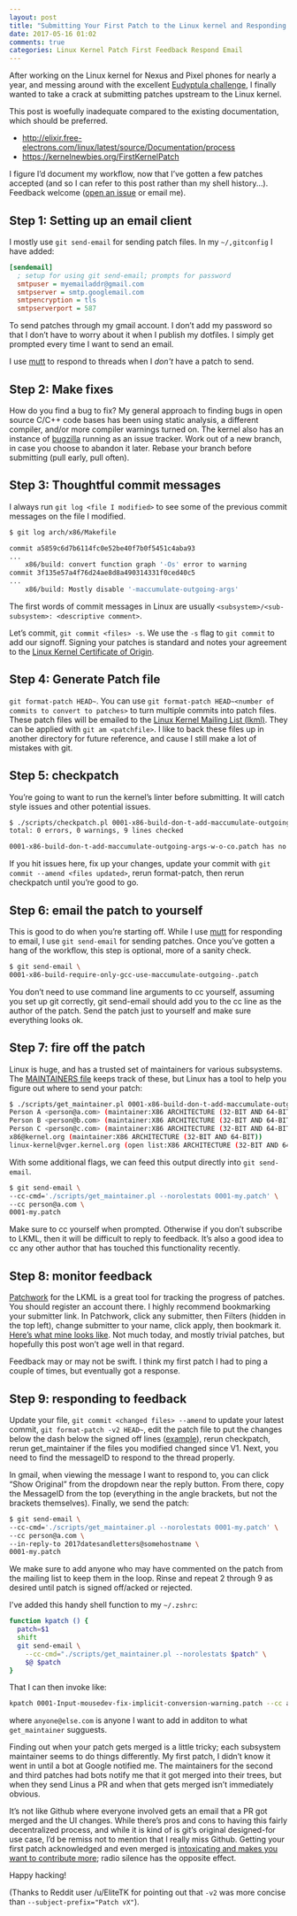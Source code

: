 ```yaml
---
layout: post
title: "Submitting Your First Patch to the Linux kernel and Responding to Feedback"
date: 2017-05-16 01:02
comments: true
categories: Linux Kernel Patch First Feedback Respond Email
---
```

After working on the Linux kernel for Nexus and Pixel phones for nearly a year,
and messing around with the
excellent [Eudyptula challenge](http://eudyptula-challenge.org/), I finally
wanted to take a crack at submitting patches upstream to the Linux kernel.

This post is woefully inadequate compared to the existing documentation, which
should be preferred.

* http://elixir.free-electrons.com/linux/latest/source/Documentation/process
* https://kernelnewbies.org/FirstKernelPatch

I figure I’d document my workflow, now that I’ve gotten a few patches accepted
(and so I can refer to this post rather than my shell history...).  Feedback
welcome
([open an issue](https://github.com/nickdesaulniers/nickdesaulniers.github.com/issues) 
or email me).

## Step 1: Setting up an email client

I mostly use `git send-email` for sending patch files.  In my `~/,gitconfig` I
have added:

```ini
[sendemail]
  ; setup for using git send-email; prompts for password
  smtpuser = myemailaddr@gmail.com
  smtpserver = smtp.googlemail.com
  smtpencryption = tls
  smtpserverport = 587
```

To send patches through my gmail account.  I don’t add my password so that I
don’t have to worry about it when I publish my dotfiles.  I simply get prompted
every time I want to send an email.

I use
[mutt](https://nickdesaulniers.github.io/blog/2016/06/18/mutt-gmail-ubuntu/)
to respond to threads when I *don't* have a patch to send.

## Step 2: Make fixes

How do you find a bug to fix?  My general approach to finding bugs in open
source C/C++ code bases has been using static analysis, a different compiler,
and/or more compiler warnings turned on.  The kernel also has an instance of
[bugzilla](https://bugzilla.kernel.org/describecomponents.cgi)
running as an issue tracker.  Work out of a new branch, in case you choose to
abandon it later.  Rebase your branch before submitting (pull early, pull
often).

## Step 3: Thoughtful commit messages

I always run `git log <file I modified>` to see some of the previous commit
messages on the file I modified.

```sh
$ git log arch/x86/Makefile

commit a5859c6d7b6114fc0e52be40f7b0f5451c4aba93
...
    x86/build: convert function graph '-Os' error to warning
commit 3f135e57a4f76d24ae8d8a490314331f0ced40c5
...
    x86/build: Mostly disable '-maccumulate-outgoing-args'
```

The first words of commit messages in Linux are usually
`<subsystem>/<sub-subsystem>: <descriptive comment>`.

Let’s commit, `git commit <files> -s`.  We use the `-s` flag to `git commit` to
add our signoff.  Signing your patches is standard and notes your agreement to
the
[Linux Kernel Certificate of Origin](https://ltsi.linuxfoundation.org/developers/signed-process).

## Step 4: Generate Patch file

`git format-patch HEAD~`.  You can use `git format-patch HEAD~<number of
commits to convert to patches>` to turn multiple commits into patch files.
These patch files will be emailed to the
[Linux Kernel Mailing List (lkml)](https://lkml.org/).
They can be applied with `git am <patchfile>`.  I like to back these files up
in another directory for future reference, and cause I still make a lot of
mistakes with git.

## Step 5: checkpatch

You’re going to want to run the kernel’s linter before submitting.  It will
catch style issues and other potential issues.

```sh
$ ./scripts/checkpatch.pl 0001-x86-build-don-t-add-maccumulate-outgoing-args-w-o-co.patch
total: 0 errors, 0 warnings, 9 lines checked

0001-x86-build-don-t-add-maccumulate-outgoing-args-w-o-co.patch has no obvious style problems and is ready for submission.
```

If you hit issues here, fix up your changes, update your commit with `git
commit --amend <files updated>`, rerun format-patch, then rerun checkpatch
until you’re good to go.

## Step 6: email the patch to yourself

This is good to do when you’re starting off.  While I use
[mutt](https://nickdesaulniers.github.io/blog/2016/06/18/mutt-gmail-ubuntu/)
for responding to email, I use `git send-email` for sending patches.  Once
you’ve gotten a hang of the workflow, this step is optional, more of a sanity
check.

```sh
$ git send-email \
0001-x86-build-require-only-gcc-use-maccumulate-outgoing-.patch
```

You don’t need to use command line arguments to cc yourself, assuming you set
up git correctly, git send-email should add you to the cc line as the author of
the patch.  Send the patch just to yourself and make sure everything looks ok.

## Step 7: fire off the patch

Linux is huge, and has a trusted set of maintainers for various subsystems.
The
[MAINTAINERS file](http://elixir.free-electrons.com/linux/latest/source/MAINTAINERS)
keeps track of these, but Linux has a tool to help you figure out where to send
your patch:

```sh
$ ./scripts/get_maintainer.pl 0001-x86-build-don-t-add-maccumulate-outgoing-args-w-o-co.patch
Person A <person@a.com> (maintainer:X86 ARCHITECTURE (32-BIT AND 64-BIT))
Person B <person@b.com> (maintainer:X86 ARCHITECTURE (32-BIT AND 64-BIT))
Person C <person@c.com> (maintainer:X86 ARCHITECTURE (32-BIT AND 64-BIT))
x86@kernel.org (maintainer:X86 ARCHITECTURE (32-BIT AND 64-BIT))
linux-kernel@vger.kernel.org (open list:X86 ARCHITECTURE (32-BIT AND 64-BIT))
```

With some additional flags, we can feed this output directly into
`git send-email`.

```sh
$ git send-email \
--cc-cmd='./scripts/get_maintainer.pl --norolestats 0001-my.patch' \
--cc person@a.com \
0001-my.patch
```

Make sure to cc yourself when prompted.  Otherwise if you don’t subscribe to
LKML, then it will be difficult to reply to feedback.  It’s also a good idea to
cc any other author that has touched this functionality recently.

## Step 8: monitor feedback

[Patchwork](https://patchwork.kernel.org/project/LKML/list/)
for the LKML is a great tool for tracking the progress of patches.  You should
register an account there.   I highly recommend bookmarking your submitter
link.  In Patchwork, click any submitter, then Filters (hidden in the top
left), change submitter to your name, click apply, then bookmark it.
[Here’s what mine looks like](https://patchwork.kernel.org/project/LKML/list/?submitter=171273).
Not much today, and mostly trivial patches, but hopefully this post won’t age
well in that regard.

Feedback may or may not be swift.  I think my first patch I had to ping a
couple of times, but eventually got a response.

## Step 9: responding to feedback

Update your file, `git commit <changed files> --amend` to update your latest
commit, `git format-patch -v2 HEAD~`, edit the patch
file to put the changes below the dash below the signed off lines
([example](https://patchwork.kernel.org/patch/9720097/)), rerun checkpatch,
rerun get_maintainer if the files you modified changed since V1.  Next, you
need to find the messageID to respond to the thread properly.

In gmail, when viewing the message I want to respond to, you can click “Show
Original” from the dropdown near the reply button.  From there, copy the
MessageID from the top (everything in the angle brackets, but not the brackets
themselves).  Finally, we send the patch:

```sh
$ git send-email \
--cc-cmd='./scripts/get_maintainer.pl --norolestats 0001-my.patch' \
--cc person@a.com \
--in-reply-to 2017datesandletters@somehostname \
0001-my.patch
```

We make sure to add anyone who may have commented on the patch from the mailing
list to keep them in the loop.  Rinse and repeat 2 through 9 as desired until
patch is signed off/acked or rejected.

I've added this handy shell function to my `~/.zshrc`:

```sh
function kpatch () {
  patch=$1
  shift
  git send-email \
    --cc-cmd="./scripts/get_maintainer.pl --norolestats $patch" \
    $@ $patch
}
```

That I can then invoke like:

```sh
kpatch 0001-Input-mousedev-fix-implicit-conversion-warning.patch --cc anyone@else.com
```

where `anyone@else.com` is anyone I want to add in additon to what
`get_maintainer` sugguests.

Finding out when your patch gets merged is a little tricky; each subsystem
maintainer seems to do things differently.  My first patch, I didn’t know it
went in until a bot at Google notified me.  The maintainers for the second and
third patches had bots notify me that it got merged into their trees, but when
they send Linus a PR and when that gets merged isn’t immediately obvious.

It’s not like Github where everyone involved gets an email that a PR got merged
and the UI changes.  While there’s pros and cons to having this fairly
decentralized process, and while it is kind of is git’s original designed-for
use case, I’d be remiss not to mention that I really miss Github.  Getting your
first patch acknowledged and even merged is
[intoxicating and makes you want to contribute more](https://github.com/nickdesaulniers/What-Open-Source-Means-To-Me#what-open-source-means-to-me);
radio silence has the opposite effect.

Happy hacking!

(Thanks to Reddit user /u/EliteTK for pointing out that `-v2` was more concise
than `--subject-prefix="Patch vX"`).
